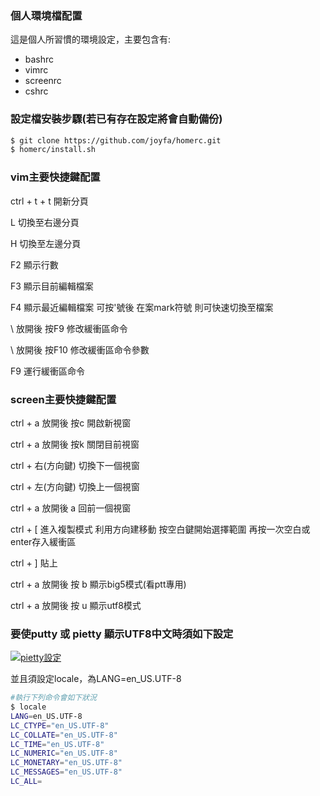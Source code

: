 ### 個人環境檔配置

這是個人所習慣的環境設定，主要包含有:

* bashrc
* vimrc
* screenrc
* cshrc

### 設定檔安裝步驟(若已有存在設定將會自動備份)

```bash
$ git clone https://github.com/joyfa/homerc.git
$ homerc/install.sh
```

### vim主要快捷鍵配置

ctrl + t + t 開新分頁

L 切換至右邊分頁

H 切換至左邊分頁

F2 顯示行數

F3 顯示目前編輯檔案

F4 顯示最近編輯檔案 可按'號後 在案mark符號 則可快速切換至檔案

\ 放開後 按F9 修改緩衝區命令

\ 放開後 按F10 修改緩衝區命令參數

F9 運行緩衝區命令

### screen主要快捷鍵配置

ctrl + a 放開後 按c 開啟新視窗

ctrl + a 放開後 按k 關閉目前視窗

ctrl + 右(方向鍵) 切換下一個視窗

ctrl + 左(方向鍵) 切換上一個視窗

ctrl + a 放開後 a 回前一個視窗

ctrl + [ 進入複製模式 利用方向建移動 按空白鍵開始選擇範圍 再按一次空白或enter存入緩衝區

ctrl + ] 貼上

ctrl + a 放開後 按 b 顯示big5模式(看ptt專用)

ctrl + a 放開後 按 u 顯示utf8模式



### 要使putty 或 pietty 顯示UTF8中文時須如下設定

[![pietty設定][pietty]][pietty]

並且須設定locale，為LANG=en_US.UTF-8

```bash
#執行下列命令會如下狀況
$ locale
LANG=en_US.UTF-8
LC_CTYPE="en_US.UTF-8"
LC_COLLATE="en_US.UTF-8"
LC_TIME="en_US.UTF-8"
LC_NUMERIC="en_US.UTF-8"
LC_MONETARY="en_US.UTF-8"
LC_MESSAGES="en_US.UTF-8"
LC_ALL=
```

[pietty]: https://raw.github.com/fajoy/homerc/master/img/pietty-setting.png
